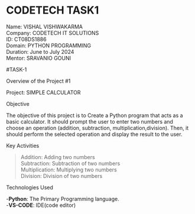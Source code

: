 # CODETECH TASK1
Name: VISHAL VISHWAKARMA  
Company: CODETECH IT SOLUTIONS   
ID: CT08DS1886  
Domain: PYTHON PROGRAMMING  
Duration: June to July 2024  
Mentor: SRAVANIO GOUNI  


#TASK-1    


Overview of the Project #1  



Project: SIMPLE CALCULATOR  

Objective  

The objective of this project is to Create a Python program that acts as a basic calculator. It should prompt the user to
enter two numbers and choose an operation (addition, subtraction, multiplication,division). Then, it should perform the 
selected operation and display the result to the user.

Key Activities  

> Addition: Adding two numbers    
> Subtraction: Subtraction of two numbers  
> Multiplication: Multiplying two numbers  
> Division: Division of two numbers  


Technologies Used  

-**Python**: The Primary Programming language.  
-**VS-CODE**: IDE(code editor)  




